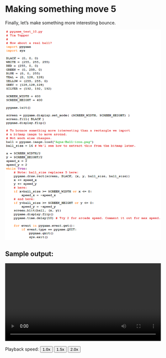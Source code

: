 # Making something move 5

Finally, let’s make something more interesting bounce.

![Image of pygame_test_10.py source code.](06_pygame_test_10.py.png)

## Sample output:

<video controls width="100%">
    <source src="../06_pygame_test_10.py.output.mp4" type="video/mp4">
    Sorry, your browser doesn't support embedded videos.
</video>
<p>Playback speed:
    <button onclick="OneX()">1.0x</button>
    <button onclick="OnePointFiveX()">1.5x</button>
    <button onclick="TwoX()">2.0x</button>
</p>